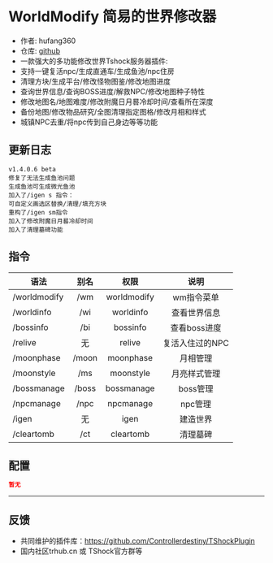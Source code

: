 # WorldModify 简易的世界修改器

- 作者: hufang360   
- 仓库: [github](https://github.com/hufang360/TShockWorldModify)  
- 一款强大的多功能修改世界Tshock服务器插件:
- 支持一键复活npc/生成直通车/生成鱼池/npc住房
- 清理方块/生成平台/修改怪物图鉴/修改地图进度
- 查询世界信息/查询BOSS进度/解救NPC/修改地图种子特性
- 修改地图名/地图难度/修改附魔日月晷冷却时间/查看所在深度
- 备份地图/修改物品研究/全图清理指定图格/修改月相和样式
- 城镇NPC去重/将npc传到自己身边等等功能

## 更新日志

```
v1.4.0.6 beta
修复了无法生成鱼池问题
生成鱼池可生成微光鱼池
加入了/igen s 指令：
可自定义画选区替换/清理/填充方块
重构了/igen sm指令
加入了修改附魔日月晷冷却时间
加入了清理墓碑功能
```

## 指令

| 语法                             | 别名  |       权限       |                   说明                   |
| ------------------------------ | :---: | :--------------: | :--------------------------------------: |
| /worldmodify | /wm  |  worldmodify  |    wm指令菜单    |
| /worldinfo | /wi |  worldinfo |   查看世界信息    |
| /bossinfo |  /bi  |  bossinfo |    查看boss进度    |
| /relive | 无 |  relive  |    复活入住过的NPC    |
| /moonphase | /moon |  moonphase |    月相管理    |
| /moonstyle | /ms |  moonstyle |    月亮样式管理   |
| /bossmanage | /boss |  bossmanage |    boss管理   |
| /npcmanage | /npc |  npcmanage |    npc管理    |
| /igen | 无 |  igen |    建造世界    |
| /cleartomb | /ct |  cleartomb |    清理墓碑    |

## 配置

```json
暂无  
```

----------

## 反馈
- 共同维护的插件库：https://github.com/Controllerdestiny/TShockPlugin
- 国内社区trhub.cn 或 TShock官方群等

